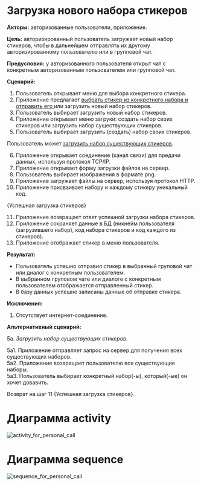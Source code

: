 # Загрузка нового набора стикеров

**Акторы:** авторизованные пользователи, приложение.

**Цель:** авторизированный пользователь загружает новый набор стикеров, чтобы в дальнейшем отправлять их другому авторизированному пользователю или в групповой чат.

**Предусловия:** у авторизованного пользователя открыт чат с конкретным авторизованным пользователем или групповой чат.

**Сценарий:**
1. Пользователь открывает меню для выбора конкретного стикера.
2. Приложение предлагает [выбрать стикер из конкретного набора и отправить его ](https://github.com/mai-re-course/uc-univercity-chat-midas16/blob/master/send_stickers.md "Выбрать стикер из конкретного набора") или загрузить новый набор стикеров.
3. Пользователь выбирает загрузить новый набор стикеров.
4. Приложение открывает меню загруки: создать набор своих стикеров или загрузить набор существующих стикеров.
5. Пользователь выбирает загрузить (создать) набор своих стикеров.  

Пользователь может [загрузить набор существующих стикеров](#Загрузить_набор_существующих_стикеров).  

6. Приложение открывает соединение (канал связи) для предачи данных, используя протокол TCP/IP.
7. Приложение открывает форму загрузки файлов на сервер.
8. Пользователь выбирает изображения в формате png.
9. Приложение загружает файлы на сервер, используя протокол HTTP.
10. Приложение присваивает набору и каждому стикеру уникальный код.  

{Успешная загрузка стикеров}  

11. Приложение возвращает ответ успешной загрузки набора стикеров.
12. Приложение сохраняет данные в БД (никнейм пользователя (загрузившего набор), код набора стикеров и код каждого из стикеров).
13. Приложение отображает стикер в меню пользователя.

**Результат:**
* Пользователь успешно отправил стикер в выбранный груповой чат или диалог с конкретным пользователем.
* В выбранном груповом чате или диалоге с конкретным пользователем отображается отправленный стикер.
* В базу данных успешно записаны данные об отправке стикера.

**Исключения:**
1. Отсутствует интернет-соединение.  

**Альтернативный сценарий:**  

5а. <a name="Загрузить_набор_существующих_стикеров"></a> *Загрузить набор существующих стикеров*.  

5а1. Приложение отправляет запрос на сервер для получения всех существующих наборов.  
5а2. Приложение возвращает пользователю все существующие наборы.  
5а3. Пользователь выбирает конкретный набор(-ы), который(-ые) он хочет довавить.  

Возврат на шаг 11 {Успешная загрузка стикеров}.


# Диаграмма activity
![activity_for_personal_call](http://www.plantuml.com/plantuml/svg/RLF1aXGX3Btp5JdE7DJxzc7NqeEUtDBn0o8TPYXfG19ctRytKCtOEzLzWf3tylAIVcB18dK9nlIJUVZ9L21bYWm82yKABXLW2cJ5nxC6EPFrpbjWyVOtbSbu1uSV56VGp9f3mdcyFO9SAC9XZHuDj4_pH-GrrJAIkU7fh-TUQ0GVZol7crHb6j_3jrMjJJ4sbKcJRLgM6ht5VhKNrATmxBtCA0XICBAZ0fMrMAi0fq_Fy06-FaCkIP9DOTgfeGGBk5kV3Ujy80P9dOIfNAbiaB0XwTxEwINsrls2PmNw2EzpF7Tcb6dQvlSQl5TXe_lBwRIl-IEpFtVLwiIVIchGJFzf1517HcWlmzKLJ8493cCGkvQtQJVYGihBSgTDRuMaUBeIO0YRcPBmLk5tabhYhRMg-7t0hfTZBRc1Dsj9SdZ7RMjGG1zUC4elaIjVkltJIgHDU6Vkf2YY4ESKcI2vjk_LMc9sDTncjpwGjCFmPpAhDtWbxbis-chdNyWqCZvxpW5V6N20mSUR0_slcmprAR1gF0xYDRV5kZcs-2oQsTje7qlAvadlTGd_0000 "Диаграмма activity")

# Диаграмма sequence
![sequence_for_personal_call](http://www.plantuml.com/plantuml/png/ZP8nRy8m48Lt_ueJNSZ07s2eYCJU2jJPEkm3MN7EgUzCoxylGQMDHGQoHNxVy_FTsuXYrj978rtW0JFs8FHPY1szOzRWme2iKDXJZe7967IQCdm8PND8XJtc2opQOOZ1eOR42q21rfXH0QjNQDVmDX3RdhWicn4FPrGQ9IsiheARS0qxqf9vgRbGOpnDTHEhRVhYcD1RqU0wodP0rrMsyBB5tEqnzecDCHWLX1JI4IwfPFZb11mA6RX-xJIbf8vqsS3jP69w-wzIFQ37bFjhaXgSvoOFsbCafpRqUA8dwVQEufbgyDcyhKWuiNN9Ft4d68f2zo7ITn0DV7eOPFMgtTWXKNjNr-kQlVA_37zT6CNDJ1v3xAkAL3j_DBAPP4X2S-MgXydMe-81XUfErSo6s9S-_W00 "Диаграмма sequence")


